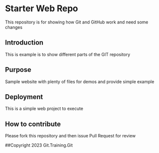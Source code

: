 # Starter Web Repo

This repository is for showing how Git and GitHub work and need some changes

## Introduction

This is example is to show different parts of the GIT repository

## Purpose

Sample website with plenty of files for demos and provide simple example

## Deployment

This is a simple web project to execute

## How to contribute
Please fork this repository and then issue Pull Request for review

##Copyright
2023 Git.Training.Git
